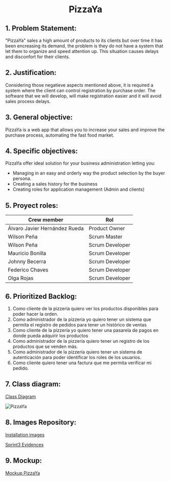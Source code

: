 <h1 align="center">PizzaYa</h1>

## 1. Problem Statement:

"PizzaYa" sales a high amount of products to its clients but over time it has been encreasing its demand, the problem is they do not have a system that let them to organize and speed attention up. This situation causes delays and disconfort for their clients.

## 2.	Justification:

Considering those negatieve aspects mentioned above, it is required a system where the client can control registration by purchase order.
The software that we will develop, will make registration easier and it will avoid sales process delays.

## 3.	General objective:

PizzaYa is a web app that allows you to increase your sales and improve the purchase process, automating the fast food market.

## 4.	Specific objectives:

PizzaYa offer ideal solution for your business administration letting you: 

- Managing in an easy and orderly way the product selection by the buyer persona.
- Creating a sales history for the business
- Creating roles for application management (Admin and clients)


## 5.	Proyect roles:
Crew member    | Rol
-------|---------------
Álvaro Javier Hernández Rueda | Product Owner
Wilson Peña | Scrum Master
Wilson Peña | Scrum Developer
Mauricio Bonilla | Scrum Developer
Johnny Becerra | Scrum Developer
Federico Chaves | Scrum Developer
Olga Rojas | Scrum Developer

## 6.	Prioritized Backlog:
1.	Como cliente de la pizzería quiero ver los productos disponibles para poder hacer la orden.
2.	Como administrador de la pizzería yo quiero tener un sistema que permita el registro de pedidos para tener un histórico de ventas
3.	Como cliente de la pizzería yo quiero tener una pasarela de pagos en donde pueda adquirir los productos
4.	Como administrador de la pizzería quiero tener un registro de los productos que se venden más.
5.	Como administrador de la pizzería quiero tener un sistema de autenticación para poder identificar los roles de los usuarios.
6.	Como cliente quiero tener una factura que me permita verificar mi pedido.


## 7.	Class diagram:
[Class Diagram](https://lucid.app/lucidchart/19f73c5b-06b5-4052-b467-df27c3368df6/edit?page=0_0&invitationId=inv_fdd4cb63-45b4-4d3f-ab99-e2284976007d#)

![PizzaYa](https://github.com/wiljha/PizzaYa/blob/main/classes.png)

## 8.	Images Repository:

[Installation images](https://drive.google.com/drive/folders/1En4qwYtzeySSVS4kBAjhchdF5qJ-bnJG?usp=sharing)

[Sprint3 Evidences](https://docs.google.com/document/d/1zWmC6ZmDn97gO2friy0E7XdgI75okPYAfJX3fKpBLI8/edit?usp=sharing)

## 9.	Mockup:

[Mockup PizzaYa](https://www.figma.com/file/NV6bBtS8dptk1YhlaNtXLB/Junte-UI-Components-kit-(Community)?node-id=16466%3A40713)






